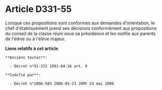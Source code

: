 # Article D331-55

Lorsque ces propositions sont conformes aux demandes d'orientation, le chef d'établissement prend ses décisions conformément
aux propositions du conseil de la classe réuni sous sa présidence et les notifie aux parents de l'élève ou à l'élève majeur.

**Liens relatifs à cet article**

	**Anciens textes**:

	  - Décret n°91-372 1991-04-16 art. 9

	**Codifié par**:

	  - Décret n°2006-583 2006-05-23 JORF 24 mai 2006
